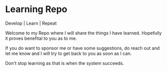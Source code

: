 # Learning Repo
 Develop | Learn | Repeat

Welcome to my Repo where I will share the things I have learned. Hopefully it proves benefital to you as to me.

If you do want to sponsor me or have some suggestions, do reach out and let me know and I will try to get back to you as soon as I can.

Don't stop learning as that is when the system succeeds.